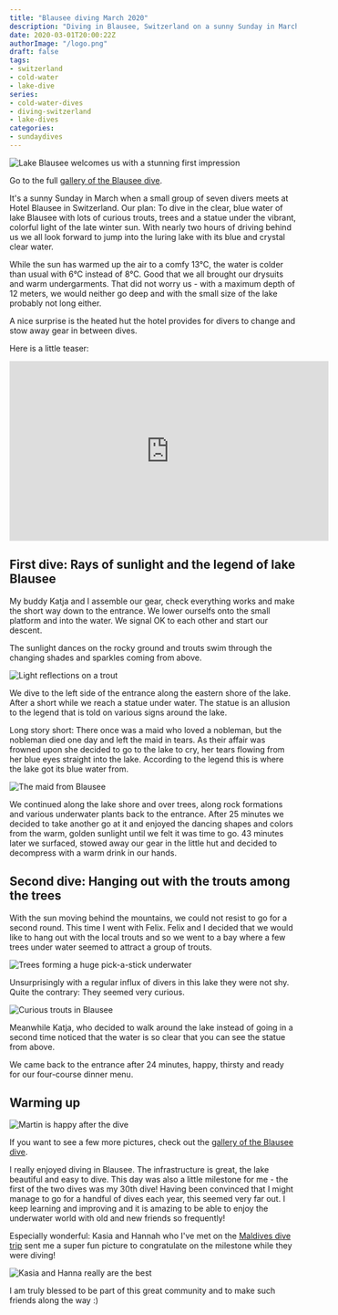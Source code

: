 ```yaml
---
title: "Blausee diving March 2020"
description: "Diving in Blausee, Switzerland on a sunny Sunday in March 2020."
date: 2020-03-01T20:00:22Z
authorImage: "/logo.png"
draft: false
tags:
- switzerland
- cold-water
- lake-dive
series:
- cold-water-dives
- diving-switzerland
- lake-dives
categories:
- sundaydives
---
```


![Lake Blausee welcomes us with a stunning first impression](/previews/blausee-2020/lake-blausee-panorama.jpg)

Go to the full [gallery of the Blausee dive](/gallery/blausee-2020).

It's a sunny Sunday in March when a small group of seven divers meets at Hotel Blausee in Switzerland. Our plan: To dive in the clear, blue water of lake Blausee with lots of curious trouts, trees and a statue under the vibrant, colorful light of the late winter sun. With nearly two hours of driving behind us we all look forward to jump into the luring lake with its blue and crystal clear water.

While the sun has warmed up the air to a comfy 13°C, the water is colder than usual with 6°C instead of 8°C. Good that we all brought our drysuits and warm undergarments.
That did not worry us - with a maximum depth of 12 meters, we would neither go deep and with the small size of the lake probably not long either.

A nice surprise is the heated hut the hotel provides for divers to change and stow away gear in between dives.

Here is a little teaser: 

<iframe loading="lazy" width="560" height="315" src="https://www.youtube.com/embed/jeUR2zw0ZwM" frameborder="0" allow="accelerometer; autoplay; encrypted-media; gyroscope; picture-in-picture" allowfullscreen></iframe>

## First dive: Rays of sunlight and the legend of lake Blausee

My buddy Katja and I assemble our gear, check everything works and make the short way down to the entrance. We lower ourselfs onto the small platform and into the water. We signal OK to each other and start our descent.

The sunlight dances on the rocky ground and trouts swim through the changing shades and sparkles coming from above.

![Light reflections on a trout](/previews/blausee-2020/light-reflections-on-a-trout.jpg)

We dive to the left side of the entrance along the eastern shore of the lake. After a short while we reach a statue under water. The statue is an allusion to the legend that is told on various signs around the lake.

Long story short: There once was a maid who loved a nobleman, but the nobleman died one day and left the maid in tears. As their affair was frowned upon she decided to go to the lake to cry, her tears flowing from her blue eyes straight into the lake. According to the legend this is where the lake got its blue water from.

![The maid from Blausee](/previews/blausee-2020/the-maid-from-blausee.jpg)

We continued along the lake shore and over trees, along rock formations and various underwater plants back to the entrance. After 25 minutes we decided to take another go at it and enjoyed the dancing shapes and colors from the warm, golden sunlight until we felt it was time to go. 43 minutes later we surfaced, stowed away our gear in the little hut and decided to decompress with a warm drink in our hands.

## Second dive: Hanging out with the trouts among the trees

With the sun moving behind the mountains, we could not resist to go for a second round. This time I went with Felix. Felix and I decided that we would like to hang out with the local trouts and so we went to a bay where a few trees under water seemed to attract a group of trouts.

![Trees forming a huge pick-a-stick underwater](/previews/blausee-2020/tree-pick-a-stick.jpg)

Unsurprisingly with a regular influx of divers in this lake they were not shy. Quite the contrary: They seemed very curious.

![Curious trouts in Blausee](/previews/blausee-2020/curious-trout.jpg)

Meanwhile Katja, who decided to walk around the lake instead of going in a second time noticed that the water is so clear that you can see the statue from above.

We came back to the entrance after 24 minutes, happy, thirsty and ready for our four-course dinner menu.

## Warming up

![Martin is happy after the dive](/previews/blausee-2020/martin-happy-after-the-blausee-dive.jpeg)

If you want to see a few more pictures, check out the [gallery of the Blausee dive](/gallery/blausee-2020).

I really enjoyed diving in Blausee. The infrastructure is great, the lake beautiful and easy to dive. This day was also a little milestone for me - the first of the two dives was my 30th dive! Having been convinced that I might manage to go for a handful of dives each year, this seemed very far out. I keep learning and improving and it is amazing to be able to enjoy the underwater world with old and new friends so frequently!

Especially wonderful: Kasia and Hannah who I've met on the [Maldives dive trip](/trips/maldives-2020) sent me a super fun picture to congratulate on the milestone while they were diving!

![Kasia and Hanna really are the best](/gallery/blausee-2020/kasia-and-hannah-are-the-best.jpg)

I am truly blessed to be part of this great community and to make such friends along the way :)
